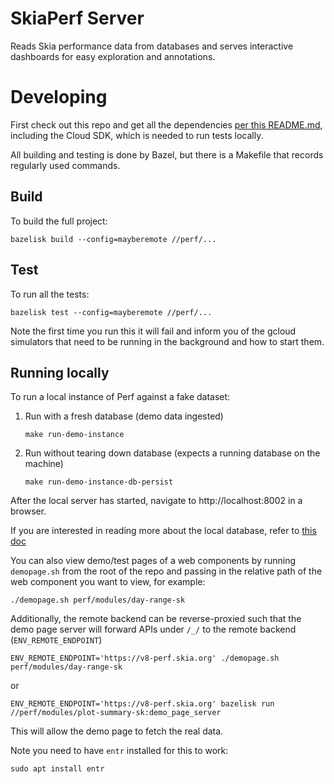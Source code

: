 # SkiaPerf Server

Reads Skia performance data from databases and serves interactive dashboards
for easy exploration and annotations.

# Developing

First check out this repo and get all the dependencies [per this
README.md](../README.md), including the Cloud SDK, which is needed to run tests
locally.

All building and testing is done by Bazel, but there is a Makefile
that records regularly used commands.

## Build

To build the full project:

    bazelisk build --config=mayberemote //perf/...

## Test

To run all the tests:

    bazelisk test --config=mayberemote //perf/...

Note the first time you run this it will fail and inform you of the gcloud
simulators that need to be running in the background and how to start them.

## Running locally

To run a local instance of Perf against a fake dataset:

1.  Run with a fresh database (demo data ingested)

        make run-demo-instance

2.  Run without tearing down database (expects a running database on the machine)

        make run-demo-instance-db-persist

After the local server has started, navigate to http://localhost:8002 in a
browser.

If you are interested in reading more about the local database, refer to [this doc](Spanner.md)

You can also view demo/test pages of a web components by running
`demopage.sh` from the root of the repo and passing in the relative path
of the web component you want to view, for example:

    ./demopage.sh perf/modules/day-range-sk

Additionally, the remote backend can be reverse-proxied such that the demo page
server will forward APIs under `/_/` to the remote backend (`ENV_REMOTE_ENDPOINT`)

    ENV_REMOTE_ENDPOINT='https://v8-perf.skia.org' ./demopage.sh perf/modules/day-range-sk

or

    ENV_REMOTE_ENDPOINT='https://v8-perf.skia.org' bazelisk run //perf/modules/plot-summary-sk:demo_page_server

This will allow the demo page to fetch the real data.

Note you need to have `entr` installed for this to work:

    sudo apt install entr

